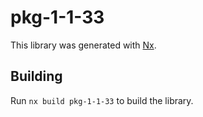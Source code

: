 # pkg-1-1-33

This library was generated with [Nx](https://nx.dev).

## Building

Run `nx build pkg-1-1-33` to build the library.
